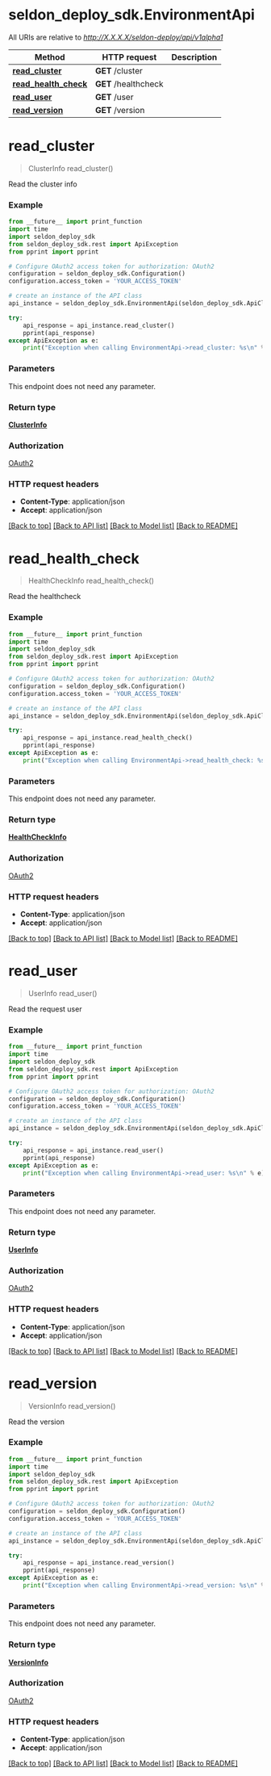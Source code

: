 # seldon_deploy_sdk.EnvironmentApi

All URIs are relative to *http://X.X.X.X/seldon-deploy/api/v1alpha1*

Method | HTTP request | Description
------------- | ------------- | -------------
[**read_cluster**](EnvironmentApi.md#read_cluster) | **GET** /cluster | 
[**read_health_check**](EnvironmentApi.md#read_health_check) | **GET** /healthcheck | 
[**read_user**](EnvironmentApi.md#read_user) | **GET** /user | 
[**read_version**](EnvironmentApi.md#read_version) | **GET** /version | 


# **read_cluster**
> ClusterInfo read_cluster()



Read the cluster info

### Example
```python
from __future__ import print_function
import time
import seldon_deploy_sdk
from seldon_deploy_sdk.rest import ApiException
from pprint import pprint

# Configure OAuth2 access token for authorization: OAuth2
configuration = seldon_deploy_sdk.Configuration()
configuration.access_token = 'YOUR_ACCESS_TOKEN'

# create an instance of the API class
api_instance = seldon_deploy_sdk.EnvironmentApi(seldon_deploy_sdk.ApiClient(configuration))

try:
    api_response = api_instance.read_cluster()
    pprint(api_response)
except ApiException as e:
    print("Exception when calling EnvironmentApi->read_cluster: %s\n" % e)
```

### Parameters
This endpoint does not need any parameter.

### Return type

[**ClusterInfo**](ClusterInfo.md)

### Authorization

[OAuth2](../README.md#OAuth2)

### HTTP request headers

 - **Content-Type**: application/json
 - **Accept**: application/json

[[Back to top]](#) [[Back to API list]](../README.md#documentation-for-api-endpoints) [[Back to Model list]](../README.md#documentation-for-models) [[Back to README]](../README.md)

# **read_health_check**
> HealthCheckInfo read_health_check()



Read the healthcheck

### Example
```python
from __future__ import print_function
import time
import seldon_deploy_sdk
from seldon_deploy_sdk.rest import ApiException
from pprint import pprint

# Configure OAuth2 access token for authorization: OAuth2
configuration = seldon_deploy_sdk.Configuration()
configuration.access_token = 'YOUR_ACCESS_TOKEN'

# create an instance of the API class
api_instance = seldon_deploy_sdk.EnvironmentApi(seldon_deploy_sdk.ApiClient(configuration))

try:
    api_response = api_instance.read_health_check()
    pprint(api_response)
except ApiException as e:
    print("Exception when calling EnvironmentApi->read_health_check: %s\n" % e)
```

### Parameters
This endpoint does not need any parameter.

### Return type

[**HealthCheckInfo**](HealthCheckInfo.md)

### Authorization

[OAuth2](../README.md#OAuth2)

### HTTP request headers

 - **Content-Type**: application/json
 - **Accept**: application/json

[[Back to top]](#) [[Back to API list]](../README.md#documentation-for-api-endpoints) [[Back to Model list]](../README.md#documentation-for-models) [[Back to README]](../README.md)

# **read_user**
> UserInfo read_user()



Read the request user

### Example
```python
from __future__ import print_function
import time
import seldon_deploy_sdk
from seldon_deploy_sdk.rest import ApiException
from pprint import pprint

# Configure OAuth2 access token for authorization: OAuth2
configuration = seldon_deploy_sdk.Configuration()
configuration.access_token = 'YOUR_ACCESS_TOKEN'

# create an instance of the API class
api_instance = seldon_deploy_sdk.EnvironmentApi(seldon_deploy_sdk.ApiClient(configuration))

try:
    api_response = api_instance.read_user()
    pprint(api_response)
except ApiException as e:
    print("Exception when calling EnvironmentApi->read_user: %s\n" % e)
```

### Parameters
This endpoint does not need any parameter.

### Return type

[**UserInfo**](UserInfo.md)

### Authorization

[OAuth2](../README.md#OAuth2)

### HTTP request headers

 - **Content-Type**: application/json
 - **Accept**: application/json

[[Back to top]](#) [[Back to API list]](../README.md#documentation-for-api-endpoints) [[Back to Model list]](../README.md#documentation-for-models) [[Back to README]](../README.md)

# **read_version**
> VersionInfo read_version()



Read the version

### Example
```python
from __future__ import print_function
import time
import seldon_deploy_sdk
from seldon_deploy_sdk.rest import ApiException
from pprint import pprint

# Configure OAuth2 access token for authorization: OAuth2
configuration = seldon_deploy_sdk.Configuration()
configuration.access_token = 'YOUR_ACCESS_TOKEN'

# create an instance of the API class
api_instance = seldon_deploy_sdk.EnvironmentApi(seldon_deploy_sdk.ApiClient(configuration))

try:
    api_response = api_instance.read_version()
    pprint(api_response)
except ApiException as e:
    print("Exception when calling EnvironmentApi->read_version: %s\n" % e)
```

### Parameters
This endpoint does not need any parameter.

### Return type

[**VersionInfo**](VersionInfo.md)

### Authorization

[OAuth2](../README.md#OAuth2)

### HTTP request headers

 - **Content-Type**: application/json
 - **Accept**: application/json

[[Back to top]](#) [[Back to API list]](../README.md#documentation-for-api-endpoints) [[Back to Model list]](../README.md#documentation-for-models) [[Back to README]](../README.md)

